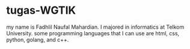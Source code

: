 # tugas-WGTIK

my name is Fadhlil Naufal Mahardian. I majored in informatics at Telkom University. some programming languages ​​that I can use are html, css, python, golang, and c++.
